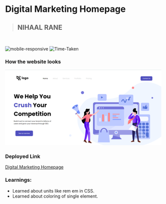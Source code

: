 # Digital Marketing Homepage
> ## NIHAAL RANE
<br/>

![mobile-responsive](https://img.shields.io/badge/Mobile%20Responsive-No-darkred)
![Time-Taken](https://img.shields.io/badge/Time%20Taken-4hrs-green)

### How the website looks

![Digital Marketing Homepage](Screenshot.png)

### Deployed Link
[Digital Marketing Homepage](https://digital-marketing-homepage1.netlify.app/)

### Learnings:
- Learned about units like rem em in CSS.
- Learned about coloring of single element.